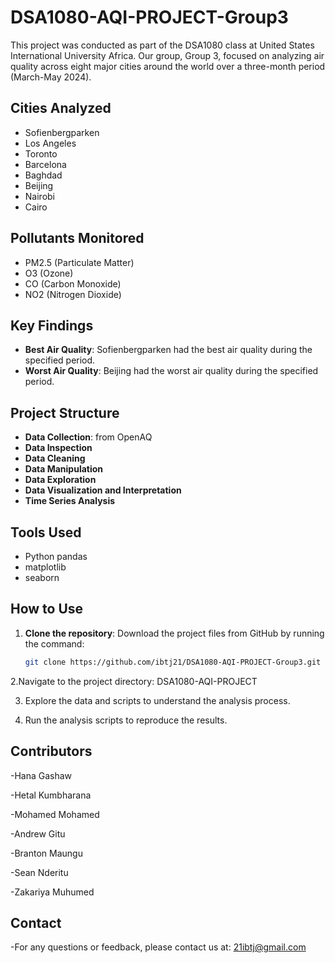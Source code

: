 # DSA1080-AQI-PROJECT-Group3

This project was conducted as part of the DSA1080 class at United States International University Africa. Our group, Group 3, focused on analyzing air quality across eight major cities around the world over a three-month period (March-May 2024).

## Cities Analyzed
- Sofienbergparken
- Los Angeles
- Toronto
- Barcelona
- Baghdad
- Beijing
- Nairobi
- Cairo

## Pollutants Monitored
- PM2.5 (Particulate Matter)
- O3 (Ozone)
- CO (Carbon Monoxide)
- NO2 (Nitrogen Dioxide)

## Key Findings
- **Best Air Quality**: Sofienbergparken had the best air quality during the specified period.
- **Worst Air Quality**: Beijing had the worst air quality during the specified period.

## Project Structure
- **Data Collection**: from OpenAQ
- **Data Inspection**
- **Data Cleaning**
- **Data Manipulation**
- **Data Exploration**
- **Data Visualization and Interpretation**
- **Time Series Analysis**

## Tools Used
- Python pandas
- matplotlib
- seaborn

## How to Use
1. **Clone the repository**: Download the project files from GitHub by running the command:
   ```bash
   git clone https://github.com/ibtj21/DSA1080-AQI-PROJECT-Group3.git
2.Navigate to the project directory: DSA1080-AQI-PROJECT

3. Explore the data and scripts to understand the analysis process.

4. Run the analysis scripts to reproduce the results.

## Contributors

-Hana Gashaw

-Hetal Kumbharana

-Mohamed Mohamed

-Andrew Gitu

-Branton Maungu

-Sean Nderitu

-Zakariya Muhumed

## Contact

-For any questions or feedback, please contact us at: 21ibtj@gmail.com

